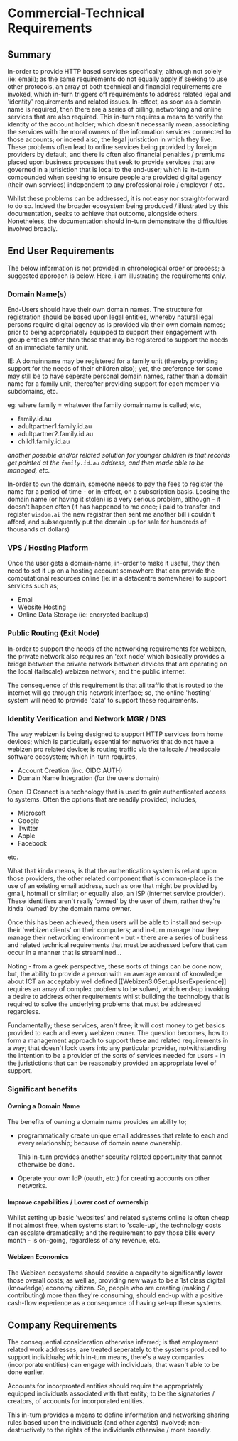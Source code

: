 # Commercial-Technical Requirements


## Summary

In-order to provide HTTP based services specifically, although not solely (ie: email); as the same requirements do not equally apply if seeking to use other protocols, an array of both technical and financial requirements are invoked, which in-turn triggers off requirements to address related legal and 'identity' requirements and related issues.  In-effect, as soon as a domain name is required, then there are a series of billing, networking and online services that are also required.  This in-turn requires a means to verify the identity of the account holder; which doesn't necessarily mean, associating the services with the moral owners of the information services connected to those accounts; or indeed also, the legal juristiction in which they live.  These problems often lead to online services being provided by foreign providers by default, and there is often also financial penalties / premiums placed upon business processes that seek to provide services that are governed in a jurisiction that is local to the end-user; which is in-turn compounded when seeking to ensure people are provided digital agency (their own services) independent to any professional role / employer / etc. 

Whilst these problems can be addressed, it is not easy nor straight-forward to do so.  Indeed the broader ecosystem being produced / illustrated by this documentation, seeks to achieve that outcome, alongside others.  Nonetheless, the documentation should in-turn demonstrate the difficulties involved broadly.  

## End User Requirements

The below information is not provided in chronological order or process; a suggested approach is below.  Here, i am illustrating the requirements only.

### Domain Name(s)

End-Users should have their own domain names.  The structure for registration should be based upon legal entities, whereby natural legal persons require digital agency as is provided via their own domain names; prior to being appropriately equipped to support their engagement with group entities other than those that may be registered to support the needs of an immediate family unit. 

IE:  A  domainname may be registered for a family unit (thereby providing support for the needs of their children also); yet, the preference for some may still be to have seperate personal domain names, rather than a domain name for a family unit, thereafter providing support for each member via subdomains, etc.  

eg:  where family = whatever the family domainname is called; etc,

- family.id.au
- adultpartner1.family.id.au
- adultpartner2.family.id.au
- child1.family.id.au

*another possible and/or related solution for younger children is that records get pointed at the `family.id.au` address, and then made able to be managed, etc.* 

In-order to `own` the domain, someone needs to pay the fees to register the name for a period of time - or in-effect, on a subscription basis. Loosing the domain name (or having it stolen) is a very serious problem, although - it doesn't happen often (it has happened to me once; i paid to transfer and register `wisdom.ai` the new registrar then sent me another bill i couldn't afford, and subsequently put the domain up for sale for hundreds of thousands of dollars)

### VPS / Hosting Platform

Once the user gets a domain-name, in-order to make it useful, they then need to set it up on a hosting account somewhere that can provide the computational resources online (ie: in a datacentre somewhere) to support services such as; 

- Email 
- Website Hosting 
- Online Data Storage (ie: encrypted backups)

### Public Routing (Exit Node)

In-order to support the needs of the networking requirements for webizen, the private network also requires an 'exit node' which basically provides a bridge between the private network between devices that are operating on the local (tailscale) webizen network; and the public internet. 

The consequence of this requirement is that all traffic that is routed to the internet will go through this network interface; so, the online 'hosting' system will need to provide 'data' to support these requirements.  

### Identity Verification and  Network MGR / DNS

The way webizen is being designed to support HTTP services from home devices; which is particularly essential for networks that do not have a webizen pro related device; is routing traffic via the tailscale / headscale software ecosystem; which in-turn requires,

- Account Creation (inc. OIDC AUTH)
- Domain Name Integration (for the users domain)

Open ID Connect is a technology that is used to gain authenticated access to systems.  Often the options that are readily provided; includes,

- Microsoft
- Google
- Twitter
- Apple
- Facebook

etc.

What that kinda means, is that the authentication system is reliant upon those providers, the other related component that is common-place is the use of an existing email address, such as one that might be provided by gmail, hotmail or similar; or equally also, an ISP (internet service provider).  These identifiers aren't really 'owned' by the user of them, rather they're kinda 'owned' by the domain name owner.  

Once this has been achieved, then users will be able to install and set-up their 'webizen clients' on their computers; and in-turn manage how they manage their networking environment - but - there are a series of business and related technical requirements that must be addressed before that can occur in a manner that is streamlined... 

Noting - from a geek perspective, these sorts of things can be done now; but, the ability to provide a person with an average amount of knowledge about ICT an acceptably well defined  [[Webizen3.0SetupUserExperience]] requires an array of complex problems to be solved, which end-up invoking a desire to address other requirements whilst building the technology that is required to solve the underlying problems that must be addressed regardless.

Fundamentally; these services, aren't free; it will cost money to get basics provided to each and every webizen owner.  The question becomes, how to form a management approach to support these and related requirements in a way; that doesn't lock users into any particular provider, notwithstanding the intention to be a provider of the sorts of services needed for users - in the juristictions that can be reasonably provided an appropriate level of support.

### Significant benefits

#### Owning a Domain Name

The benefits of owning a domain name provides an ability to;
- programmatically create unique email addresses that relate to each and every relationship; because of domain name ownership.  
  
  This in-turn provides another security related opportunity that cannot otherwise be done. 

- Operate your own IdP (oauth, etc.) for creating accounts on other networks.

#### Improve capabilities / Lower cost of ownership

Whilst setting up basic 'websites' and related systems online is often cheap if not almost free, when systems start to 'scale-up', the technology costs can escalate dramatically; and the requirement to pay those bills every month - is on-going, regardless of any revenue, etc.

#### Webizen Economics

The Webizen ecosystems should provide a capacity to significantly lower those overall costs; as well as, providing new ways to be a 1st class digital (knowledge) economy citizen. So, people who are creating (making / contributing) more than they're consuming, should end-up with a positive cash-flow experience as a consequence of having set-up these systems.

## Company Requirements

The consequential consideration otherwise inferred; is that employment related work addresses, are treated seperately to the systems produced to support individuals; which in-turn means, there's a way companies (incorporate entities) can engage with individuals, that wasn't able to be done earlier.   

Accounts for incorproated entities should require the appropriately equipped individuals associated with that entity; to be the signatories / creators, of accounts for incorporated entities.  

This in-turn provides a means to define information and networking sharing rules based upon the individuals (and other agents) involved; non-destructively to the rights of the individuals otherwise / more broadly. 



